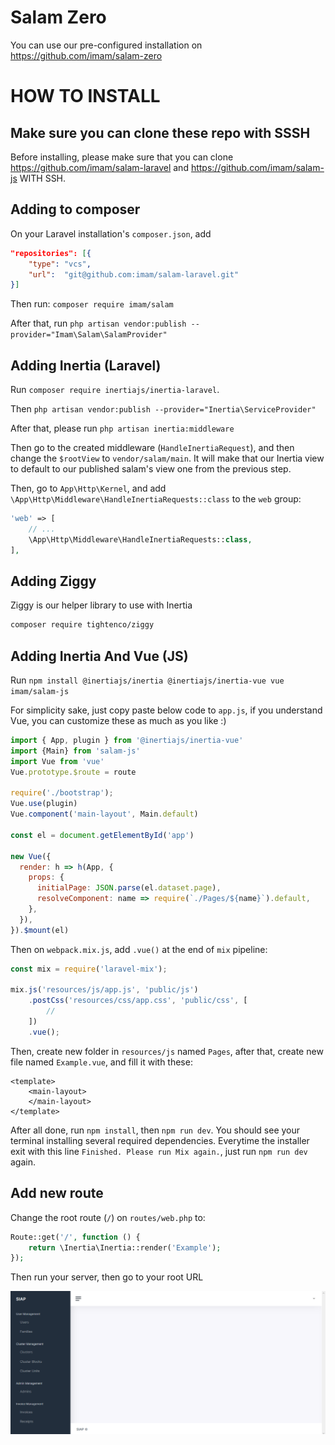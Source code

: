 # Salam Zero

You can use our pre-configured installation on https://github.com/imam/salam-zero

# HOW TO INSTALL

## Make sure you can clone these repo with SSSH
Before installing, please make sure that you can clone https://github.com/imam/salam-laravel and https://github.com/imam/salam-js WITH SSH.

## Adding  to composer

On your Laravel installation's `composer.json`, add

```json
"repositories": [{
    "type": "vcs",
    "url":  "git@github.com:imam/salam-laravel.git"
}]
```
Then run: `composer require imam/salam`

After that, run `php artisan vendor:publish --provider="Imam\Salam\SalamProvider"`

## Adding Inertia (Laravel)

Run `composer require inertiajs/inertia-laravel`.

Then `php artisan vendor:publish --provider="Inertia\ServiceProvider"`

After that, please run `php artisan inertia:middleware`

Then go to the created middleware (`HandleInertiaRequest`), and then change the `$rootView` to `vendor/salam/main`. It will make that our Inertia view to default to our published salam's view one from the previous step.

Then, go to `App\Http\Kernel`, and add `\App\Http\Middleware\HandleInertiaRequests::class` to the `web` group:

```php
'web' => [
    // ...
    \App\Http\Middleware\HandleInertiaRequests::class,
],
```

## Adding Ziggy
Ziggy is our helper library to use with Inertia

```bash
composer require tightenco/ziggy
```

## Adding Inertia And Vue (JS)

Run `npm install @inertiajs/inertia @inertiajs/inertia-vue vue imam/salam-js`

For simplicity sake, just copy paste below code to `app.js`, if you understand Vue, you can customize these as much as you like :)

```js
import { App, plugin } from '@inertiajs/inertia-vue'
import {Main} from 'salam-js'
import Vue from 'vue'
Vue.prototype.$route = route

require('./bootstrap');
Vue.use(plugin)
Vue.component('main-layout', Main.default)

const el = document.getElementById('app')

new Vue({
  render: h => h(App, {
    props: {
      initialPage: JSON.parse(el.dataset.page),
      resolveComponent: name => require(`./Pages/${name}`).default,
    },
  }),
}).$mount(el)
```

Then on `webpack.mix.js`, add `.vue()` at the end of `mix` pipeline:
```js
const mix = require('laravel-mix');

mix.js('resources/js/app.js', 'public/js')
    .postCss('resources/css/app.css', 'public/css', [
        //
    ])
    .vue();
```

Then, create new folder in `resources/js` named `Pages`, after that, create new file named `Example.vue`, and fill it with these:

```vue
<template>
    <main-layout>
    </main-layout>
</template>
```

After all done, run `npm install`, then `npm run dev`. You should see your terminal installing several required dependencies. Everytime the installer exit with this line `Finished. Please run Mix again.`, just run `npm run dev` again.

## Add new route
Change the root route (`/`) on `routes/web.php` to:

```php
Route::get('/', function () {
    return \Inertia\Inertia::render('Example');
});
```

Then run your server, then go to your root URL

![2021-03-13_222200.png](2021-03-13_222200.png)